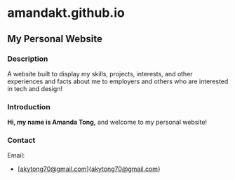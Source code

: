 # amandakt.github.io
## My Personal Website

### Description
A website built to display my skills, projects, interests, and other experiences and facts about me to employers and others who are interested in tech and design!

### Introduction

**Hi, my name is Amanda Tong,** and welcome to my personal website!

### Contact
Email:
- [akytong70@gmail.com]{akytong70@gmail.com}
 
